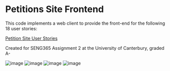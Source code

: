 # Petitions Site Frontend

This code implements a web client to provide the front-end for the following 18 user stories:

[Petition Site User Stories](https://github.com/StephenHuang17253/petitions-site-frontend/blob/main/SENG%20365%202024%20Assignment%202%20User%20Stories.pdf)

Created for SENG365 Assignment 2 at the University of Canterbury, graded A-

![image](https://github.com/user-attachments/assets/2d1315c1-b908-4d5e-859d-b804071a1085)
![image](https://github.com/user-attachments/assets/f4a338f8-dab1-4524-9254-c7a2672b2e75)
![image](https://github.com/user-attachments/assets/0b407f99-4177-42f8-8f52-24e882a441f8)
![image](https://github.com/user-attachments/assets/6571d44b-4e0f-4ee0-96ce-f9d0dde43ada)
